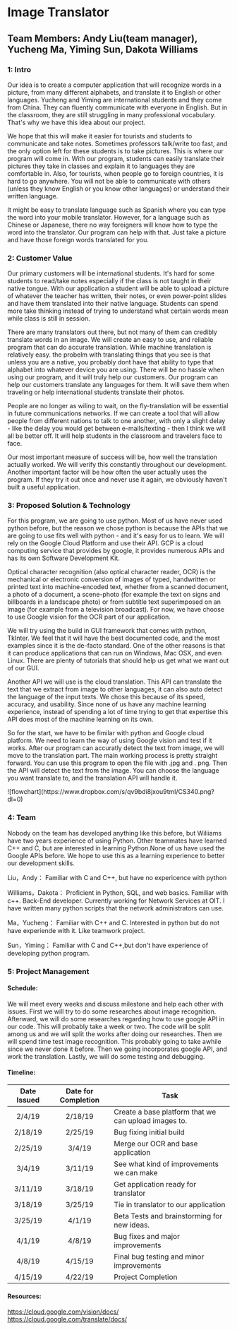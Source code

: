 # Image Translator
## Team Members: Andy Liu(team manager), Yucheng Ma, Yiming Sun, Dakota Williams 

### 1: Intro
<p>   Our idea is to create a computer application that will recognize words in a picture, from many different alphabets, and translate it to English or other languages. Yucheng and Yiming are international students and they come from China. They can fluently communicate with everyone in English. But in the classroom, they are still struggling in many professional vocabulary. That's why we have this idea about our project.</p>
<p> We hope that this will make it easier for tourists and students to communicate and take notes. Sometimes professors talk/write too fast, and the only option left for these students is to take pictures. This is where our program will come in. With our program, students can easily translate their pictures they take in classes and explain it to languages they are comfortable in. Also, for tourists, when people go to foreign countries, it is hard to go anywhere. You will not be able to communicate with others (unless they know English or you know other languages) or understand their written language.</p>
<p> It might be easy to translate language such as Spanish where you can type the word into your mobile translator. However, for a language such as Chinese or Japanese, there no way foreigners will know how to type the word into the translator. Our program can help with that. Just take a picture and have those foreign words translated for you. </p>
 
### 2: Customer Value

<p> Our primary customers will be international students. It's hard for some students to read/take notes especially if the class is not taught in their native tongue. With our application a student will be able to upload a picture of whatever the teacher has written, their notes, or even power-point slides and have them translated into their native language. Students can spend more take thinking instead of trying to understand what certain words mean while class is still in session. </p>
<p> There are many translators out there, but not many of them can credibly translate words in an image. We will create an easy to use, and reliable program that can do accurate translation. While machine translation is relatively easy. the probelm with translating things that you see is that unless you are a native, you probably dont have that ability to type that alphabet into whatever device you are using. There will be no hassle when using our program, and it will truly help our customers. Our program can help our customers translate any languages for them. It will save them when traveling or help international students translate their photos. </p>
<p> People are no longer as wiling to wait, on the fly-translation will be essential in future communications networks.  If we can create a tool that will allow people from different nations to talk to one another, with only a slight delay - like the delay you would get between e-mails/texting - then I think we will all be better off. It will help students in the classroom and travelers face to face. </p>
<p> Our most important measure of success will be, how well the translation actually worked. We will verify this constantly throughout our development. Another important factor will be how often the user actually uses the program. If they try it out once and never use it again, we obviously haven't built a useful application.


### 3: Proposed Solution & Technology
<p> For this program, we are going to use python. Most of us have never used python before, but the reason we chose python is because the APIs that we are going to use fits well with python - and it's easy for us to learn. We will rely on the Google Cloud Platform and use their API. GCP is a cloud computing service that provides by google, it provides numerous APIs and has its own Software Development Kit.</p>
<p> Optical character recognition (also optical character reader, OCR) is the mechanical or electronic conversion of images of typed, handwritten or printed text into machine-encoded text, whether from a scanned document, a photo of a document, a scene-photo (for example the text on signs and billboards in a landscape photo) or from subtitle text superimposed on an image (for example from a television broadcast). For now, we have choose to use Google vision for the OCR part of our application.</p>
<p> We will try using the build in GUI framework that comes with python, TkInter. We feel that it will have the best documented code, and the most examples since it is the de-facto standard. One of the other reasons is that it can produce applications that can run on Windows, Mac OSX, and even Linux. There are plenty of tutorials that should help us get what we want out of our GUI.</p>
<p> Another API we will use is the cloud translation. This API can translate the text that we extract from image to other languages, it can also auto detect the language of the input texts. We chose this because of its speed, accuracy, and usability. Since none of us have any machine learning experience, instead of spending a lot of time trying to get that expertise this API does most of the machine learning on its own. </p>
 
<p> So for the start, we have to be fimilar with python and Google cloud platform. We need to learn the way of using Google vision and test if it works. After our program can accuratly detect the text from image, we will move to the translation part. The main working process is pretty straight forward. You can use this program to open the file with .jpg and . png. Then the API will detect the text from the image. You can choose the language you want translate to, and the translation API will handle it. </p>
![flowchart](https://www.dropbox.com/s/qv9bdi8jxou9tml/CS340.png?dl=0)

### 4: Team
<p>Nobody on the team has developed anything like this before, but Wiliiams have two years experience of using Python. Other teammates have learned C++ and C, but are interested in learning Python.None of us have used the Google APIs before. We hope to use this as a learning experience to better our development skills. </p>

Liu，Andy：
Familiar with C and C++, but have no expericence with python

Williams，Dakota：
Proficient in Python, SQL, and web basics. Familiar with c++. Back-End developer. 
Currently working for Network Services at OIT. I have written many python scripts that the network administrators can use.

Ma，Yucheng：
Familiar with C++ and C. Interested in python but do not have experiende with it. Like teamwork project. 

Sun，Yiming：
Familiar with C and C++,but don't have experience of developing python program.



### 5: Project Management
#### Schedule:
<p>We will meet every weeks and discuss milestone and help each other with issues. First we will try to do some researches about image recognition. Afterward, we will do some researches regarding how to use google API in our code. This will probably take a week or two. The code will be split among us and we will split the works after doing our researches. Then we will spend time test image recognition. This probably going to take awhile since we never done it before. Then we going incorporates google API, and work the translation. Lastly, we will do some testing and debugging.</p>

#### Timeline:
  
  | Date Issued | Date for Completion | Task |
  | :---: | :---: | --- |
  | 2/4/19 | 2/18/19 | Create a base platform that we can upload images to. |
  | 2/18/19 | 2/25/19 | Bug fixing initial build |
  | 2/25/19 | 3/4/19 | Merge our OCR and base application |
  | 3/4/19 | 3/11/19 | See what kind of improvements we can make |
  | 3/11/19 | 3/18/19 | Get application ready for translator |
  | 3/18/19 | 3/25/19 | Tie in translator to our application |
  | 3/25/19 | 4/1/19 | Beta Tests and brainstorming for new ideas. |
  | 4/1/19 | 4/8/19 | Bug fixes and major improvements |
  | 4/8/19 | 4/15/19 | Final bug testing and minor improvements |
  | 4/15/19 | 4/22/19 | Project Completion |


#### Resources: 
https://cloud.google.com/vision/docs/ <br/> 
https://cloud.google.com/translate/docs/
